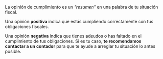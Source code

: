 La opinión de cumplimiento es un _"resumen"_ en una palabra de tu situación fiscal.

Una opinión **positiva** indica que estás cumpliendo correctamente con tus obligaciones fiscales.

Una opinión **negativa** indica que tienes adeudos o has faltado en el cumplimiento de tus obligaciones. Si es tu caso, **te recomendamos contactar a un contador** para que te ayude a arreglar tu situación lo antes posible.
